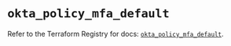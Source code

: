 # `okta_policy_mfa_default`

Refer to the Terraform Registry for docs: [`okta_policy_mfa_default`](https://registry.terraform.io/providers/okta/okta/4.12.0/docs/resources/policy_mfa_default).

